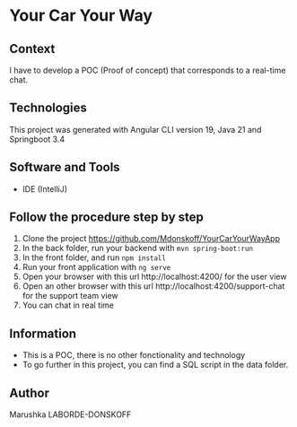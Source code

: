 # Your Car Your Way

## Context
I have to develop a POC (Proof of concept) that corresponds to a real-time chat.

## Technologies
This project was generated with Angular CLI version 19, Java 21 and Springboot 3.4

## Software and Tools
- IDE (IntelliJ) 
  
## Follow the procedure step by step
1. Clone the project https://github.com/Mdonskoff/YourCarYourWayApp
2. In the back folder, run your backend with `mvn spring-boot:run`
3. In the front folder, and run `npm install`
4. Run your front application with `ng serve`
5. Open your browser with this url http://localhost:4200/ for the user view
6. Open an other browser with this url http://localhost:4200/support-chat for the support team view
7. You can chat in real time

## Information
- This is a POC, there is no other fonctionality and technology
- To go further in this project, you can find a SQL script in the data folder.

## Author
Marushka LABORDE-DONSKOFF
